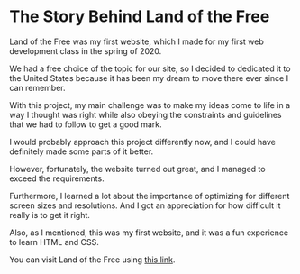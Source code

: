 # The Story Behind Land of the Free

Land of the Free was my first website, which I made for my first web development class in the spring of 2020.

We had a free choice of the topic for our site, so I decided to dedicated it to the United States because it has been my dream to move there ever since I can remember.

With this project, my main challenge was to make my ideas come to life in a way I thought was right while also obeying the constraints and guidelines that we had to follow to get a good mark.

I would probably approach this project differently now, and I could have definitely made some parts of it better.

However, fortunately, the website turned out great, and I managed to exceed the requirements.

Furthermore, I learned a lot about the importance of optimizing for different screen sizes and resolutions. And I got an appreciation for how difficult it really is to get it right.

Also, as I mentioned, this was my first website, and it was a fun experience to learn HTML and CSS.

You can visit Land of the Free using [this link](https://people.inf.elte.hu/gshkd4/).
